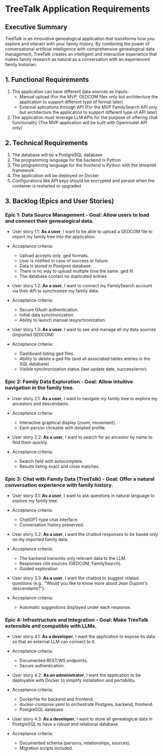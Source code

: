 # TreeTalk Application Requirements

## Executive Summary
TreeTalk is an innovative genealogical application that transforms how you explore and interact with your family history. 
By combining the power of conversational artificial intelligence with comprehensive genealogical data management, TreeTalk creates an intelligent and interactive experience that makes family research as natural as a conversation with an experienced family historian.

## 1. Functional Requirements

1. The application can have different data sources as inputs:
    - Manual upload (For the MVP, GEDCOM files only but architecture the application to support different type of format later)
    - External aplications through API (For the MVP FamilySearch API only but architecture the application to support different type of API later)
2. The application must leverage LLM APIs for the purpose of offering chat functionality (The MVP application will be built with Openrouter API only)

## 2. Technical Requirements

1. The database will be a PostgreSQL database
2. The programming language for the backend is Python
3. The programming language for the frontend is Python with the streamlit framework
4. The application will be deployed on Docker
5. Configurations like API keys should be encrypted and persist when the container is restarted or upgraded

## 3. Backlog (Epics and User Stories)

### Epic 1: Data Source Management - Goal: Allow users to load and connect their genealogical data.
- User story 1.1: **As a user**, I want to be able to upload a GEDCOM file to import my family tree into the application.
- Acceptance criteria:
    - Upload accepts only .ged formats.
    - User is notified in case of success or failure.
    - Data is stored in Postgres database.
    - There is no way to upload multiple time the same .ged fil
    - The database contain no duplicated entries

- User story 1.2: **As a user**, I want to connect my FamilySearch account via their API to synchronize my family data.
- Acceptance criteria:
    - Secure OAuth authentication.
    - Initial data synchronization.
    - Ability to launch manual resynchronization.

- User story 1.3: **As a user**, I want to see and manage all my data sources (imported GEDCOM)
- Acceptance criteria:
    - Dashboard listing ged files.
    - Ability to delete a ged file (and all associated tables entries in the SQL database)
    - Visible synchronization status (last update date, success/error).

### Epic 2: Family Data Exploration - Goal: Allow intuitive navigation in the family tree.
- User story 2.1: **As a user**, I want to navigate my family tree to explore my ancestors and descendants.
- Acceptance criteria:
    - Interactive graphical display (zoom, movement).
    - Each person clickable with detailed profile.

- User story 2.2: **As a user**, I want to search for an ancestor by name to find them quickly.
- Acceptance criteria:
    - Search field with autocomplete.
    - Results listing exact and close matches.

### Epic 3: Chat with Family Data (TreeTalk) - Goal: Offer a natural conversation experience with family history.
- User story 3.1: **As a user**, I want to ask questions in natural language to explore my family tree.
- Acceptance criteria:
    - ChatGPT-type chat interface.
    - Conversation history preserved.

- User story 3.2: **As a user**, I want the chatbot responses to be based only on my imported family data.
- Acceptance criteria:
    - The backend transmits only relevant data to the LLM.
    - Responses cite sources (GEDCOM, FamilySearch).
    - Guided exploration

- User story 3.3: **As a user**, I want the chatbot to suggest related questions (e.g., "Would you like to know more about Jean Dupont's descendants?").
- Acceptance criteria:
    - Automatic suggestions displayed under each response.

### Epic 4: Infrastructure and Integration - Goal: Make TreeTalk extensible and compatible with LLMs.
- User story 4.1: **As a developer**, I want the application to expose its data so that an external LLM can connect to it.
- Acceptance criteria:
    - Documented REST/WS endpoints.
    - Secure authentication.

- User story 4.2: **As an administrator**, I want the application to be deployable with Docker to simplify installation and portability.
- Acceptance criteria:
    - Dockerfile for backend and frontend.
    - docker-compose.yaml to orchestrate Postgres, backend, frontend.
    - PostgreSQL database

- User story 4.3: **As a developer**, I want to store all genealogical data in PostgreSQL to have a robust and relational database.
- Acceptance criteria:
    - Documented schema (persons, relationships, sources).
    - Migration scripts included.